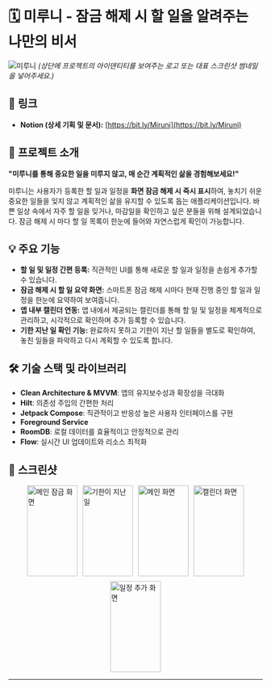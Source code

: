 # 🗓️ 미루니 - 잠금 해제 시 할 일을 알려주는 나만의 비서

![미루니](https://github.com/user-attachments/assets/ca542088-b651-43f6-9023-e977ac5de767)
_*(상단에 프로젝트의 아이덴티티를 보여주는 로고 또는 대표 스크린샷 썸네일을 넣어주세요.)*_

## 🔗 링크

* **Notion (상세 기획 및 문서):** [https://bit.ly/Miruni](https://bit.ly/Miruni)

## 🌟 프로젝트 소개

**"미루니를 통해 중요한 일을 미루지 않고, 매 순간 계획적인 삶을 경험해보세요!"**

미루니는 사용자가 등록한 할 일과 일정을 **화면 잠금 해제 시 즉시 표시**하여, 놓치기 쉬운 중요한 일들을 잊지 않고 계획적인 삶을 유지할 수 있도록 돕는  애플리케이션입니다. 바쁜 일상 속에서 자주 할 일을 잊거나, 마감일을  확인하고 싶은 분들을 위해 설계되었습니다. 잠금 해제 시 마다 할 일 목록이 한눈에 들어와 자연스럽게 확인이 가능합니다.

## 💡 주요 기능

* **할 일 및 일정 간편 등록:** 직관적인 UI를 통해 새로운 할 일과 일정을 손쉽게 추가할 수 있습니다.
* **잠금 해제 시 할 일 요약 화면:** 스마트폰 잠금 해제 시마다 현재 진행 중인 할 일과 일정을 한눈에 요약하여 보여줍니다. 
* **앱 내부 캘린더 연동:** 앱 내에서 제공되는 캘린더를 통해 할 일 및 일정을 체계적으로 관리하고, 시각적으로 확인하며 추가 등록할 수 있습니다.
* **기한 지난 일 확인 기능:** 완료하지 못하고 기한이 지난 할 일들을 별도로 확인하여, 놓친 일들을 파악하고 다시 계획할 수 있도록 합니다.

## 🛠️ 기술 스택 및 라이브러리

* **Clean Architecture & MVVM**: 앱의 유지보수성과 확장성을 극대화
* **Hilt**: 의존성 주입의 간편한 처리
* **Jetpack Compose**: 직관적이고 반응성 높은 사용자 인터페이스를 구현
* **Foreground Service**
* **RoomDB**: 로컬 데이터를 효율적이고 안정적으로 관리
* **Flow**: 실시간 UI 업데이트와 리소스 최적화


## 📸 스크린샷

<div style="display: flex; flex-wrap: wrap; justify-content: center; gap: 10px;">
    <img src="https://github.com/user-attachments/assets/0992dc91-4efc-4cd7-8ebc-6c20867b9c2a" alt="메인 잠금 화면" width="100" height="180"/>
    <img src="https://github.com/user-attachments/assets/5da03103-6a60-4c27-a9a6-bf3ffd7705cd" alt="기한이 지난 일" width="100" height="180"/>
    <img src="https://github.com/user-attachments/assets/64568918-2e53-43eb-a6be-c455d52ecde2" alt="메인 화면" width="100" height="180"/>
    <img src="https://github.com/user-attachments/assets/970be0e1-0412-40aa-91ca-5e6715f6d6fc" alt="캘린더 화면" width="100" height="180"/>
    <img src="https://github.com/user-attachments/assets/f091eee7-06aa-4ed3-a2c1-920190da0451" alt="일정 추가 화면" width="100" height="180"/>
</div>

---